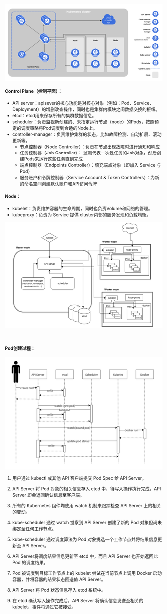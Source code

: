 





![image-20210910141248037](image-20210910141248037.png)



#### Control Plane（控制平面）：

* API server：apisever的核心功能是对核心对象（例如：Pod、Service、Deployment）的增删改查操作，同时也是集群内模块之间数据交换的枢纽。
* etcd：etcd用来保存所有的集群数据信息。
* scheduler：负责监视新创建的、未指定运行节点（node）的Pods，按照预定的调度策略将Pod调度到合适的Node上。
* controller-manager：负责维护集群的状态，比如故障检测、自动扩展、滚动更新等。
  * 节点控制器（Node Controller）：负责在节点出现故障时进行通知和响应
  * 任务控制器（Job Controller）： 监测代表一次性任务的Job对象，然后创建Pods来运行这些任务直到完成
  * 端点控制器（Endpoints Controller）：填充端点对象（即加入 Service 与 Pod）
  * 服务账户和令牌控制器（Service Account & Token Controllers）：为新的命名空间创建默认账户和API访问令牌

#### Node：

* kubelet：负责维护容器的生命周期，同时也负责Volume和网络的管理。
* kubeproxy：负责为 Service 提供 cluster内部的服务发现和负载均衡。



<img src="image-20210910135901027.png" alt="image-20210910135901027" style="zoom: 200%;" />







​	



#### Pod创建过程：



![](image-20210914160450942.png)



1. 用户通过 kubectl 或其他 API 客户端提交 Pod Spec 给 API Server。

2. API Server 将 Pod 对象的相关信息存入 etcd 中，待写入操作执行完成，API Server 即会返回确认信息至客户端。

3. 所有的 Kubernetes 组件均使用 watch 机制来跟踪检查 API Server 上的相关的变动。
4. kube-scheduler 通过 watch 觉察到 API Server 创建了新的 Pod 对象但尚未绑定至任何工作节点。
5. kube-scheduler 通过调度算法为 Pod 对象挑选一个工作节点并将结果信息更新至 API Server。
6. API Server将调度结果信息更新至 etcd 中，而且 API Server 也开始返回此 Pod 的调度结果。
7. Pod 被调度到目标工作节点上的 kubelet 尝试在当前节点上调用 Docker 启动容器，并将容器的结果状态回送值 API Server。
8. API Server 将 Pod 状态信息存入 etcd 系统中。
9. 在 etcd 确认写入操作完成后，API Server 将确认信息发送至相关的 kubelet，事件将通过它被接受。